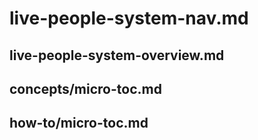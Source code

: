 # live-people-system-nav.md

## live-people-system-overview.md

## concepts/micro-toc.md

## how-to/micro-toc.md

